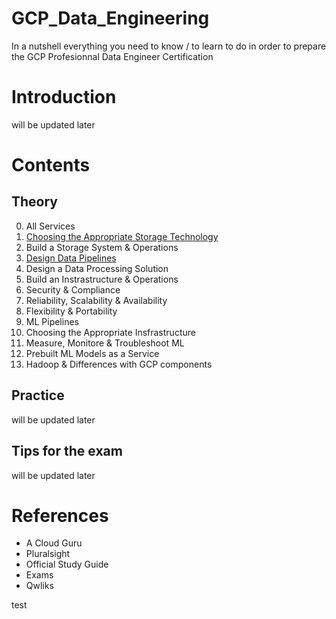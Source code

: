 # GCP_Data_Engineering
In a nutshell everything you need to know / to learn to do in order to prepare the GCP Profesionnal Data Engineer Certification

# Introduction
will be updated later

# Contents

## Theory
0. All Services
1. [Choosing the Appropriate Storage Technology](Theory/Storage_choice.md)
2. Build a Storage System & Operations
3. [Design Data Pipelines](Theory/Pipelines.md)
4. Design a Data Processing Solution
5. Build an Instrastructure & Operations
6. Security & Compliance
7. Reliability, Scalability & Availability
8. Flexibility & Portability
9. ML Pipelines
10. Choosing the Appropriate Insfrastructure
11. Measure, Monitore & Troubleshoot ML
12. Prebuilt ML Models as a Service
13. Hadoop & Differences with GCP components


## Practice
will be updated later

## Tips for the exam
will be updated later

# References
- A Cloud Guru
- Pluralsight
- Official Study Guide
- Exams
- Qwliks


test
